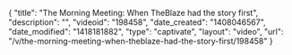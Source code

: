 {
    "title": "The Morning Meeting: When TheBlaze had the story first",
    "description": "",
    "videoid": "198458",
    "date_created": "1408046567",
    "date_modified": "1418181882",
    "type": "captivate",
    "layout": "video",
    "url": "\/v\/the-morning-meeting-when-theblaze-had-the-story-first\/198458"
}